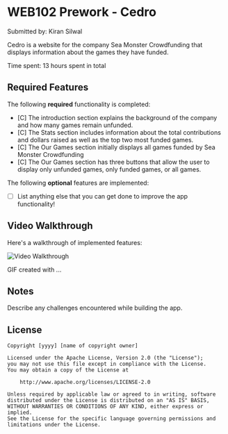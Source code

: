 # WEB102 Prework - Cedro

Submitted by: Kiran Silwal

Cedro is a website for the company Sea Monster Crowdfunding that displays information about the games they have funded.

Time spent: 13 hours spent in total

## Required Features

The following **required** functionality is completed:

* [C] The introduction section explains the background of the company and how many games remain unfunded.
* [C] The Stats section includes information about the total contributions and dollars raised as well as the top two most funded games.
* [C] The Our Games section initially displays all games funded by Sea Monster Crowdfunding
* [C] The Our Games section has three buttons that allow the user to display only unfunded games, only funded games, or all games.

The following **optional** features are implemented:

* [ ] List anything else that you can get done to improve the app functionality!

## Video Walkthrough

Here's a walkthrough of implemented features:

<img src='https://imgur.com/a/C791CKn' title='Video Walkthrough' width='' alt='Video Walkthrough' />

<!-- Replace this with whatever GIF tool you used! -->
GIF created with ...  
<!-- Recommended tools:
[Kap](https://getkap.co/) for macOS
[ScreenToGif](https://www.screentogif.com/) for Windows
[peek](https://github.com/phw/peek) for Linux. -->

## Notes

Describe any challenges encountered while building the app.

## License

    Copyright [yyyy] [name of copyright owner]

    Licensed under the Apache License, Version 2.0 (the "License");
    you may not use this file except in compliance with the License.
    You may obtain a copy of the License at

        http://www.apache.org/licenses/LICENSE-2.0

    Unless required by applicable law or agreed to in writing, software
    distributed under the License is distributed on an "AS IS" BASIS,
    WITHOUT WARRANTIES OR CONDITIONS OF ANY KIND, either express or implied.
    See the License for the specific language governing permissions and
    limitations under the License.
